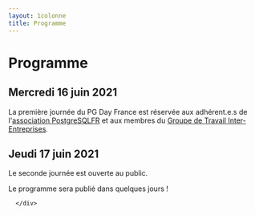 ```yaml
---
layout: 1colonne
title: Programme
---
```




# Programme

## Mercredi 16 juin 2021

La première journée du PG Day France est réservée aux adhérent.e.s de l'[association PostgreSQLFR]
et aux membres du [Groupe de Travail Inter-Entreprises].

[association PostgreSQLFR]: https://www.postgresql.fr/asso:accueil
[Groupe de Travail Inter-Entreprises]: https://www.postgresql.fr/entreprises:accueil



## Jeudi 17 juin 2021

Le seconde journée est ouverte au public.

Le programme sera publié dans quelques jours !

<!--
          <div class="schedule_bloc">
            <div class="schedule_time">08h30</div>
            <div class="schedule_desc">
              <h3>Ouverture</h3>
            </div>
          </div>

          <div class="schedule_bloc">
            <div class="schedule_time">09h00</div>
            <div class="schedule_break"></div>
            <div class="schedule_desc">
              <h3>Bienvenue</h3>
            </div>
          </div>

          <div class="schedule_bloc">
              <div class="schedule_time">09h15</div>
              <div class="schedule_speaker">
                <img src="img/orateurs/zmaltet.png" class="img-thumbnail" alt="">
              </div>
              <div class="schedule_desc">
                <h3>Keynote: Informatique, genre et légitimité</h3>
                <p>Par <a href="orateurs#zoe_maltet" class="pg_speaker_name">Zoé MALTET</a> - Université de Lille</p>

                <p>
                    Cette intervention permettra d’exposer les résultats d’une enquête de trois ans, menée dans deux IUT (Informatique et MMI) ainsi qu’auprès d’une quarantaine de professionnel.les du secteur du numérique. Après avoir présenté les principaux facteurs qui peuvent expliquer la disparition progressive des femmes de ce domaine, ainsi que les conséquences économiques et sociales d’une disparité de genre importante dans ce secteur, nous reviendrons sur l’impact des représentations de « l’informatique » et des compétences (possiblement genrées) qui lui sont associées, dans les choix d’orientation, ainsi que dans la vie quotidienne des personnes interrogées.
                </p>

                <p><a href="/docs/Informatique_genre_et_légitimité-MALTET_Zoe.pdf">
                      <i class="fa fa-desktop" aria-hidden="true"></i>
                      Support de la présentation</a></p>
                  <p>
                    <a href="https://youtu.be/karZ9otKuVs">
                      <i class="fa fa-youtube-play" aria-hidden="true"></i>
                      Vidéo
                    </a>
                  </p>
              </div>
            </div>

            <div class="schedule_bloc">
              <div class="schedule_time">10h00</div>
              <div class="schedule_speaker">
                <img src="img/orateurs/dverite.png" class="img-thumbnail" alt="">
              </div>
              <div class="schedule_desc">
                <h3>Sécurisez vos transactions concurrentes</h3>
                <p>Par <a href="orateurs#daniel_verite" class="pg_speaker_name">Daniel VÉRITÉ</a> -Développeur indépendant</p>

                <p>PostgreSQL propose une réponse adaptée au problème des transactions concurrentes: le niveau d'isolation sérialisable, avec une implémentation moderne et efficace depuis la version 9.1.
                    Mais ce mode reste mal connu des utilisateurs, alors même que le standard SQL recommande qu'il soit actif par défaut, et que des chercheurs en sécurité montrent qu'il y a des vulnérabilités exploitables liées à cette méconnaissance.
                    Cette présentation illustrera avec des exemples de quel genre de problème il s'agit, et comment mettre en oeuvre dans PostgreSQL l'isolation des transactions pour avoir des applications fiables et robustes en présence d'écritures concurrentes.
                    </p>
                <p><a href="/docs/Securisez_vos_transactions_concurrentes-VERITE_Daniel.pdf">
                      <i class="fa fa-desktop" aria-hidden="true"></i>
                      Support de la présentation</a></p>
                  <p>
                    <a href="https://youtu.be/phaS8obzcvo">
                      <i class="fa fa-youtube-play" aria-hidden="true"></i>
                      Vidéo
                    </a>
                  </p>
              </div>
            </div>


            <div class="schedule_bloc">
                <div class="schedule_time">10h35</div>
                <div class="schedule_break">
                  <img src="img/pause.png" alt="Tasse">
                </div>
                <div class="schedule_desc">
                  <h3>Pause</h3>
                </div>
              </div>


              <div class="schedule_bloc">
                <div class="schedule_time">10h55</div>
                <div class="schedule_speaker">
                  <img src="img/orateurs/lavrot.png" class="img-thumbnail" alt="">
                </div>
                <div class="schedule_desc">
                  <h3>Merveilleux SQL</h3>
                  <p>Par <a href="orateurs#laetitia_avrot" class="pg_speaker_name">Lætitia AVROT</a></p>

                  <p>Si vous avez suivi les évolutions de la norme SQL, vous devriez savoir ce qu'est une CTE (y compris une CTE recursive), les aggrégations avancées (window function, cube, rollup...) et les différents types de jointures (même les jointures latérales). Mais les avez-vous essayées ?

                      Cette conférence se focalisera sur ces nouvelles fonctionnalités, comment elles sont décrites dans la norme et comment elles sont implémentées dans PostgreSQL avec des exemples concrets.

                      À la fin de cette conférence, vous devriez être capable d'utiliser toutes ces merveilles du SQL et de les expliquer à vos collègues pour que leurs yeux à eux aussi se mettent à briller!
                      </p>

                      <p><a href="https://l_avrot.gitlab.io/slides/sql_20190619.html#/">
                      <i class="fa fa-desktop" aria-hidden="true"></i>
                      Support de la présentation</a></p>
                  <p>
                    <a href="https://youtu.be/UPAlF0uWXpM">
                      <i class="fa fa-youtube-play" aria-hidden="true"></i>
                      Vidéo
                    </a>
                  </p>
                </div>
              </div>


              <div class="schedule_bloc">
                <div class="schedule_time">11h40</div>
                <div class="schedule_speaker">
                  <img src="img/orateurs/gdarold.png" class="img-thumbnail" alt="">
                </div>
                <div class="schedule_desc">
                  <h3>PgBadger: utilisation avancée</h3>
                  <p>Par <a href="orateurs#gilles_darold" class="pg_speaker_name">Gilles DAROLD</a></p>

                  <p>Par défaut pgBadger est capable de traiter un log PostgreSQL de manière complète pour peu qu'on utilise le format adapté. Mais certains formats de log sont plus adaptés que d'autres, notamment en terme de performances. Pour pouvoir affiner les rapports certaines options sont indispensables, c'est l'occasion de parler de différents cas d'utilisation. Par exemple comment générer son propre rapport ou extraire seulement les rapports d'erreurs et le top N des requêtes les plus lentes. Les nouvelles fonctionnalités de pgBadger v11.0 seront aussi abordées notamment sur les fonctionnalités orientées Cloud/hébergement de base de données PostgreSQL.
                    </p>
					<p><a href="/docs/pgbadger-advanced.pdf">
                      <i class="fa fa-desktop" aria-hidden="true"></i>
                      Support de la présentation</a></p>
                  <p>
                    <a href="https://youtu.be/yrDKPq5DtQU">
                      <i class="fa fa-youtube-play" aria-hidden="true"></i>
                      Vidéo
                    </a>
                  </p>
                </div>
              </div>


              <div class="schedule_bloc">
                <div class="schedule_time">12h10</div>
                <div class="schedule_break">
                    <span class="glyphicon glyphicon-cutlery" aria-hidden="true"></span>
                </div>
                <div class="schedule_desc">
                  <h3>Repas</h3>
                </div>
              </div>


              <div class="schedule_bloc">
                <div class="schedule_time">13h40</div>
                <div class="schedule_speaker">
                  <img src="img/orateurs/mpavy.png" class="img-thumbnail" alt="">
                </div>
                <div class="schedule_desc">
                  <h3>Partitioning selon le couple longitude/lattitude</h3>
                  <p>Par <a href="orateurs#manuel_pavy" class="pg_speaker_name">Manuel PAVY</a> - CNES</p>

                  <p>Le CNES utilise postgreSQL pour de nombreux projets, principalement spatiaux avec des exigences de précisions fortes et des enjeux opérationnels réels.
                      Par ailleurs, le module postgis permet de cataloguer aisément des mesures d’observations spatiales et le CNES a élaboré un démonstrateur permettant le partitionnement de ces données. La version 11 apporte un intérêt très fort grâce au dynamic pruning, permettant d’éliminer le parcours de partitions non correspondantes et la version 12 promet encore plus d’amélioration grâce à une gestion optimisée du calcul du plan d’exécution.
                      </p>
                  <p><a href="/docs/Partitionnons_selons_latitude_longitude-PAVY_M.pdf">
                      <i class="fa fa-desktop" aria-hidden="true"></i>
                      Support de la présentation</a></p>
                  <p>
                    <a href="https://youtu.be/XsZ9dN7MxZk">
                      <i class="fa fa-youtube-play" aria-hidden="true"></i>
                      Vidéo
                    </a>
                  </p>
                </div>
              </div>

              <div class="schedule_bloc">
                <div class="schedule_time">14h15</div>
                <div class="schedule_speaker">
                  <img src="img/orateurs/rdunklau.png" class="img-thumbnail" alt="">
                </div>
                <div class="schedule_desc">
                  <h3>Construire un système de réplication logique</h3>
                  <p>Par <a href="orateurs#ronan_dunklau" class="pg_speaker_name">Ronan DUNKLAU</a> - PeopleDoc</p>

                  <p>Dans le cadre de notre activité de DBA à PeopleDoc, nous avons dû fédérer un certains nombres de bases de données. La réplication logique fournie par PostgreSQL ne permets pas de répliquer des données dans des tables ou schémas différents de la source. Je souhaite ainsi vous faire partager un retour d'expérience sur la création d'un système de réplication «maison» permettant de répliquer vers des schémas différents. Cela permettra de couvrir les fonctionnalités suivantes de PostgreSQL:</p>
                  <ul>
                      <li>slots de réplications</li>
                      <li>décodeur logique</li>
                      <li>connexion de réplication</li>
                      <li>origin de réplication</li>
                      <li>export de snapshot</li>
                  </ul>

                  <p>Vous découvrirez aussi comment nous avons résolu les problématiques de "basebackup" logique et de propagation des DDL.</p>
                  <p>
                    <a href="/docs/rdunklau_replication_logique.pdf">
                      <i class="fa fa-desktop" aria-hidden="true"></i>
                      Support de la présentation
                    </a>
                  </p>
                  <p>
                    <a href="https://youtu.be/Obu59iDDr_A">
                      <i class="fa fa-youtube-play" aria-hidden="true"></i>
                      Vidéo
                    </a>
                  </p>
                </div>
              </div>

              <div class="schedule_bloc">
                <div class="schedule_time">15h00</div>
                <div class="schedule_break">
                    <img src="img/pause.png" alt="Tasse">
                </div>
                <div class="schedule_desc">
                  <h3>Pause</h3>
                </div>
              </div>


              <div class="schedule_bloc">
                <div class="schedule_time">15h20</div>
                <div class="schedule_speaker">
                  <img src="img/orateurs/anowocien.png" class="img-thumbnail" alt="">
                </div>
                <div class="schedule_desc">
                  <h3>Données en masse, chargez !</h3>
                  <p>Par <a href="orateurs#anthony_nowocien" class="pg_speaker_name">Anthony NOWOCIEN</a> - Société Générale</p>

                  <p>lors de phases de chargement de masse, on pense généralement aux performances. S'il existe un certain nombre de bonnes pratiques, il ne faut pas non plus négliger les fonctionnalités que propose l'outil utilisé. Nous comparerons plusieurs de ces outils (INSERT, COPY, pgloader, pg_bulkload, ...), avec leurs points forts et leurs limitations pour comprendre comment adresser au mieux le besoin initial. Plusieurs benchmarks seront réalisés entre les différentes solutions.
                    </p>

                  <p><a href="/docs/Chargement_de_masse-NOWOCIEN_Anthony.pdf">
                      <i class="fa fa-desktop" aria-hidden="true"></i>
                      Support de la présentation</a></p>
                  <p>
                    <a href="https://youtu.be/qOBirxuy84o">
                      <i class="fa fa-youtube-play" aria-hidden="true"></i>
                      Vidéo
                    </a>
                  </p>
                </div>
              </div>


              <div class="schedule_bloc">
                <div class="schedule_time">16h00</div>
                <div class="schedule_speaker">
                  <img src="img/orateurs/rhaubourg.png" class="img-thumbnail" alt="">
                </div>
                <div class="schedule_desc">
                  <h3>Du SIG à une base de données de référence décisionnelle, Quelle architecture de base de données ?</h3>
                  <p>Par <a href="orateurs#regis_haubourg" class="pg_speaker_name">Régis HAUBOURG</a> - Oslandia</p>

                  <p>Devançant les catégories marketing depuis 40 ans, le SIG a toujours été à la frontière entre big data, outil décisionnel et applications de production et saisie de données. PostgreSQL appuyé de l'extension PostGIS devient aujourd'hui la norme pour la réalisation d'entrepôts de données SIG, et autorise une recentralisation des données. A la frontière entre données structurées et stockage de fichiers plats, comment survivre à l'anarchie pour maintenir une base de données de référence sur le long terme? Quelles règles de gestion pour permettre autant à des SIG qu'à des applicatifs n-tiers de s'alimenter de la même base? Attention, cette présentation s'inspire de fait réels :)
                    </p>
                  <p><a href="/docs/SIG_decisionnel_regis_haubourg.pdf">
                      <i class="fa fa-desktop" aria-hidden="true"></i>
                      Support de la présentation</a></p>
                  <p>
                    <a href="https://youtu.be/065_gBdljfg">
                      <i class="fa fa-youtube-play" aria-hidden="true"></i>
                      Vidéo
                    </a>
                  </p>
                </div>
              </div>

              <div class="schedule_bloc">
                <div class="schedule_time">16h25</div>
                <div class="schedule_break">
                  <img src="img/pause.png" alt="Tasse">
                </div>
                <div class="schedule_desc">
                  <h3>Pause</h3>
                </div>
              </div>



              <div class="schedule_bloc">
                <div class="schedule_time">16h45</div>
                <div class="schedule_speaker">
                  <img src="img/orateurs/jriou.png" class="img-thumbnail" alt="">
                </div>
                <div class="schedule_desc">
                  <h3>Dans les coulisses d'une infrastructure hautement disponible</h3>
                  <p>Par <a href="orateurs#julien_riou" class="pg_speaker_name">Julien RIOU</a> - OVH</p>

                  <p>Bienvenue dans l’infrastructure interne, et bientôt externe, des bases
                      de données relationnelles d’OVH. L'ensemble des applications
                      responsables de la continuité de service reposent de près ou de loin sur
                      ces SGBD. Nous vous exposerons nos méthodes d'administration d'un tel
                      système en abordant la haute disponibilité, la gestion des sauvegardes,
                      de leurs restauration et les mises à jours de version. Nous mettons à la
                      disposition de nos développeurs un environnement isolé par rapport à la
                      production pour effectuer des changements de schéma en toute sécurité.
                      Nous extrayons ces données vers des infrastructures de business
                      intelligence.
                      </p>
                      <p><a href="https://www.slideshare.net/ovhcom/dabxsmlxmqn">
                      <i class="fa fa-desktop" aria-hidden="true"></i>
                      Support de la présentation</a></p>
                  <p>
                    <a href="https://youtu.be/DOU5xgrP3PI">
                      <i class="fa fa-youtube-play" aria-hidden="true"></i>
                      Vidéo
                    </a>
                  </p>
                </div>
              </div>

              <div class="schedule_bloc">
                <div class="schedule_time">17h30</div>
                <div class="schedule_break"></div>
                <div class="schedule_desc">
                  <h3>Cloture</h3>
                </div>
              </div>

              <div class="schedule_bloc">
                <div class="schedule_time">17h45</div>
                <div class="schedule_desc">
                  <h3>Fin</h3>
                </div>
              </div>
-->
      </div>
